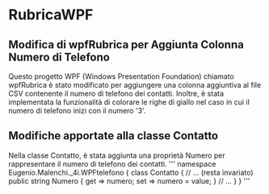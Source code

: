 # RubricaWPF

## Modifica di wpfRubrica per Aggiunta Colonna Numero di Telefono
Questo progetto WPF (Windows Presentation Foundation) chiamato wpfRubrica è stato modificato per aggiungere una colonna aggiuntiva al file CSV contenente il numero di telefono dei contatti. Inoltre, è stata implementata la funzionalità di colorare le righe di giallo nel caso in cui il numero di telefono inizi con il numero '3'.

## Modifiche apportate alla classe Contatto
Nella classe Contatto, è stata aggiunta una proprietà Numero per rappresentare il numero di telefono dei contatti.
''' namespace Eugenio.Malenchi._4i.WPFtelefono
{
    class Contatto
    {
        // ... (resta invariato)
        public string Numero { get => numero; set => numero = value; }
        // ...
    }
}
'''

